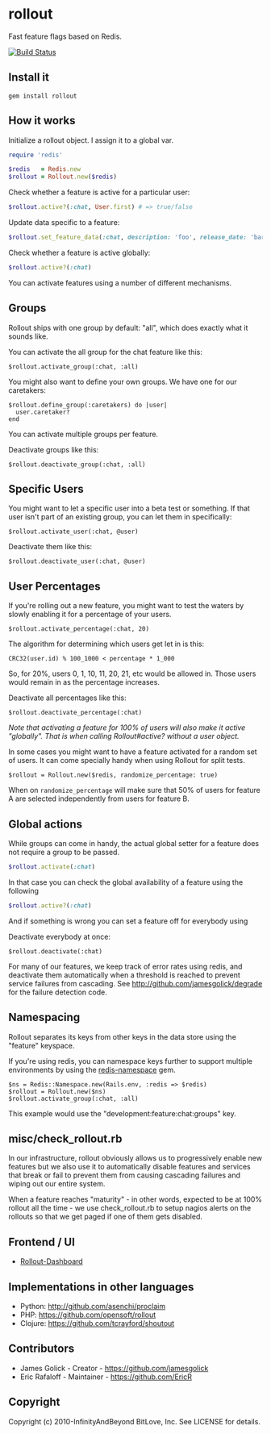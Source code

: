 # rollout

Fast feature flags based on Redis.

[<img src="https://travis-ci.org/FetLife/rollout.svg?branch=master" alt="Build
Status" />](https://travis-ci.org/FetLife/rollout)

## Install it

    gem install rollout

## How it works

Initialize a rollout object. I assign it to a global var.

```ruby
require 'redis'

$redis   = Redis.new
$rollout = Rollout.new($redis)
```

Check whether a feature is active for a particular user:

```ruby
$rollout.active?(:chat, User.first) # => true/false
```

Update data specific to a feature:

```ruby
$rollout.set_feature_data(:chat, description: 'foo', release_date: 'bar', whatever: 'baz')
```

Check whether a feature is active globally:

```ruby
$rollout.active?(:chat)
```

You can activate features using a number of different mechanisms.

## Groups

Rollout ships with one group by default: "all", which does exactly what it
sounds like.

You can activate the all group for the chat feature like this:

    $rollout.activate_group(:chat, :all)

You might also want to define your own groups. We have one for our caretakers:

    $rollout.define_group(:caretakers) do |user|
      user.caretaker?
    end

You can activate multiple groups per feature.

Deactivate groups like this:

    $rollout.deactivate_group(:chat, :all)

## Specific Users

You might want to let a specific user into a beta test or something. If that
user isn't part of an existing group, you can let them in specifically:

    $rollout.activate_user(:chat, @user)

Deactivate them like this:

    $rollout.deactivate_user(:chat, @user)

## User Percentages

If you're rolling out a new feature, you might want to test the waters by
slowly enabling it for a percentage of your users.

    $rollout.activate_percentage(:chat, 20)

The algorithm for determining which users get let in is this:

    CRC32(user.id) % 100_1000 < percentage * 1_000

So, for 20%, users 0, 1, 10, 11, 20, 21, etc would be allowed in. Those users
would remain in as the percentage increases.

Deactivate all percentages like this:

    $rollout.deactivate_percentage(:chat)

_Note that activating a feature for 100% of users will also make it active
"globally". That is when calling Rollout#active? without a user object._

In some cases you might want to have a feature activated for a random set of
users. It can come specially handy when using Rollout for split tests.

    $rollout = Rollout.new($redis, randomize_percentage: true)

When on `randomize_percentage` will make sure that 50% of users for feature A
are selected independently from users for feature B.

## Global actions

While groups can come in handy, the actual global setter for a feature does not require a group to be passed.

```ruby
$rollout.activate(:chat)
```

In that case you can check the global availability of a feature using the following

```ruby
$rollout.active?(:chat)
```

And if something is wrong you can set a feature off for everybody using

Deactivate everybody at once:

    $rollout.deactivate(:chat)

For many of our features, we keep track of error rates using redis, and
deactivate them automatically when a threshold is reached to prevent service
failures from cascading. See http://github.com/jamesgolick/degrade for the
failure detection code.

## Namespacing

Rollout separates its keys from other keys in the data store using the
"feature" keyspace.

If you're using redis, you can namespace keys further to support multiple
environments by using the
[redis-namespace](https://github.com/resque/redis-namespace) gem.

    $ns = Redis::Namespace.new(Rails.env, :redis => $redis)
    $rollout = Rollout.new($ns)
    $rollout.activate_group(:chat, :all)

This example would use the "development:feature:chat:groups" key.

## misc/check_rollout.rb

In our infrastructure, rollout obviously allows us to progressively enable new
features but we also use it to automatically disable features and services
that break or fail to prevent them from causing cascading failures and wiping
out our entire system.

When a feature reaches "maturity" - in other words, expected to be at 100%
rollout all the time - we use check_rollout.rb to setup nagios alerts on the
rollouts so that we get paged if one of them gets disabled.

## Frontend / UI

* [Rollout-Dashboard](https://github.com/fiverr/rollout_dashboard/)

## Implementations in other languages

*   Python: http://github.com/asenchi/proclaim
*   PHP: https://github.com/opensoft/rollout
*   Clojure: https://github.com/tcrayford/shoutout


## Contributors

*   James Golick - Creator - https://github.com/jamesgolick
*   Eric Rafaloff - Maintainer - https://github.com/EricR


## Copyright

Copyright (c) 2010-InfinityAndBeyond BitLove, Inc. See LICENSE for details.